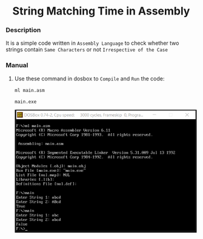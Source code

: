 # 


<h1 align="center">String Matching Time in Assembly</h1>

### Description
It is a simple code written in `Assembly Language` to check whether two strings contain `Same Characters` or not `Irrespective of the Case`

### Manual
1) Use these command in dosbox to `Compile` and `Run` the code:
    ```
    ml main.asm
    ```
    ```
    main.exe
    ```
    
    <div align="center">
      <img src = "https://github.com/SameetAsadullah/String-Matching-in-Assembly/blob/main/extras/working-ss.png" alt = "" width="600px"/>
    </div>
